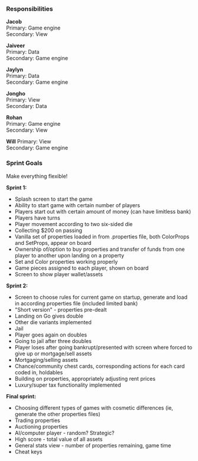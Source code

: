 ### Responsibilities
**Jacob**  
Primary: Game engine  
Secondary: View

**Jaiveer**  
Primary: Data  
Secondary: Game engine  

**Jaylyn**  
Primary: Data  
Secondary: Game engine

**Jongho**  
Primary: View  
Secondary: Data  

**Rohan**  
Primary: Game engine   
Secondary: View


**Will**
Primary: View  
Secondary: Game engine


### Sprint Goals

Make everything flexible!

**Sprint 1:**  
- Splash screen to start the game
- Ability to start game with certain number of players
- Players start out with certain amount of money (can have limitless bank)
- Players have turns
- Player movement according to two six-sided die
- Collecting $200 on passing 
- Vanilla set of properties loaded in from .properties file, both ColorProps and SetProps, appear on board
- Ownership of/option to buy properties and transfer of funds from one player to another upon landing on a property
- Set and Color properties working properly
- Game pieces assigned to each player, shown on board
- Screen to show player wallet/assets

**Sprint 2:**  
- Screen to choose rules for current game on startup, generate and load in according properties file (included limited bank)
- "Short version" - properties pre-dealt
- Landing on Go gives double
- Other die variants implemented
- Jail
- Player goes again on doubles
- Going to jail after three doubles
- Player loses after going bankrupt/presented with screen where forced to give up or mortgage/sell assets
- Mortgaging/selling assets
- Chance/community chest cards, corresponding actions for each card coded in, holdables
- Building on properties, appropriately adjusting rent prices
- Luxury/super tax functionality implemented

**Final sprint:**  
- Choosing different types of games with cosmetic differences (ie, generate the other properties files)
- Trading properties
- Auctioning properties
- AI/computer player - random? Strategic?
- High score - total value of all assets
- General stats view - number of properties remaining, game time
- Cheat keys
